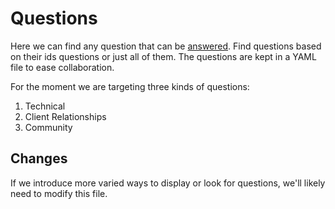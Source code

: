# Questions

Here we can find any question that can be [answered](lib/advisor/core/answers/README.md').
Find questions based on their ids questions or just all of them.
The questions are kept in a YAML file to ease collaboration.

For the moment we are targeting three kinds of questions:
1. Technical
2. Client Relationships
3. Community


## Changes

If we introduce more varied ways to display or look for questions, we'll likely need to modify this file.

